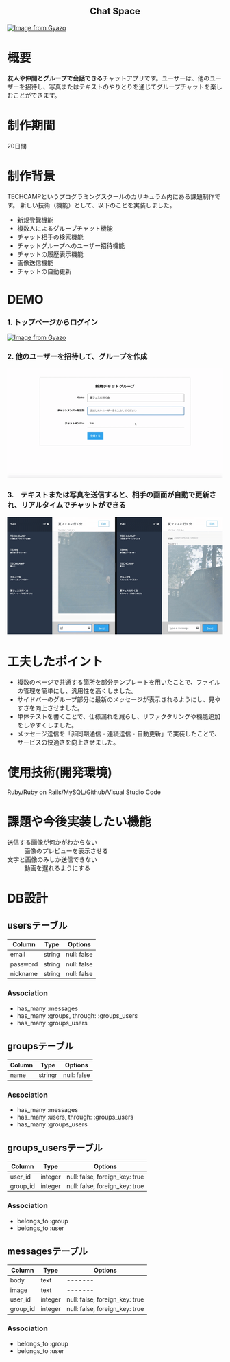 <h2 align="center">Chat Space</h2>

[![Image from Gyazo](https://i.gyazo.com/60f216f03a4eac13189fe087190cd917.jpg)](https://gyazo.com/60f216f03a4eac13189fe087190cd917)


# 概要
**友人や仲間とグループで会話できる**チャットアプリです。ユーザーは、他のユーザーを招待し、写真またはテキストのやりとりを通じてグループチャットを楽しむことができます。

# 制作期間
20日間

# 制作背景
TECHCAMPというプログラミングスクールのカリキュラム内にある課題制作です。
新しい技術（機能）として、以下のことを実装しました。

- 新規登録機能
- 複数人によるグループチャット機能
- チャット相手の検索機能
- チャットグループへのユーザー招待機能
- チャットの履歴表示機能
- 画像送信機能
- チャットの自動更新
 
# DEMO

### 1. トップページからログイン

[![Image from Gyazo](https://i.gyazo.com/ad344bc806130014ad13defe4190c8b6.png)](https://gyazo.com/ad344bc806130014ad13defe4190c8b6)

### 2. 他のユーザーを招待して、グループを作成

![Image from Gyazo](d8bef6a94949c7b12338715fb365cf81.gif)

### 3.　テキストまたは写真を送信すると、相手の画面が自動で更新され、リアルタイムでチャットができる

![Image from Gyazo](d826515259b0a4ed0118982bd977f4f3.gif)

# 工夫したポイント
- 複数のページで共通する箇所を部分テンプレートを用いたことで、ファイルの管理を簡単にし、汎用性を高くしました。
- サイドバーのグループ部分に最新のメッセージが表示されるようにし、見やすさを向上させました。
- 単体テストを書くことで、仕様漏れを減らし、リファクタリングや機能追加をしやすくしました。
- メッセージ送信を「非同期通信・連続送信・自動更新」で実装したことで、サービスの快適さを向上させました。

# 使用技術(開発環境)
Ruby/Ruby on Rails/MySQL/Github/Visual Studio Code

# 課題や今後実装したい機能
<dl>
  <dt>送信する画像が何かがわからない</dt>
  <dd>画像のプレビューを表示させる</dd>
  <dt>文字と画像のみしか送信できない</dt>
  <dd>動画を遅れるようにする</dd>
</dl>

# DB設計

## usersテーブル

|Column|Type|Options|
|------|----|-------|
|email|string|null: false|
|password|string|null: false|
|nickname|string|null: false|

### Association
- has_many :messages
- has_many :groups, through: :groups_users
- has_many :groups_users

 ## groupsテーブル

|Column|Type|Options|
|------|----|-------|
|name|stringr|null: false|

### Association
- has_many :messages
- has_many :users, through: :groups_users
- has_many :groups_users
 
 ## groups_usersテーブル

|Column|Type|Options|
|------|----|-------|
|user_id|integer|null: false, foreign_key: true|
|group_id|integer|null: false, foreign_key: true|

### Association
- belongs_to :group
- belongs_to :user

## messagesテーブル

|Column|Type|Options|
|------|----|-------|
|body|text|-------|
|image|text|-------|
|user_id|integer|null: false, foreign_key: true|
|group_id|integer|null: false, foreign_key: true|

### Association
- belongs_to :group
- belongs_to :user
